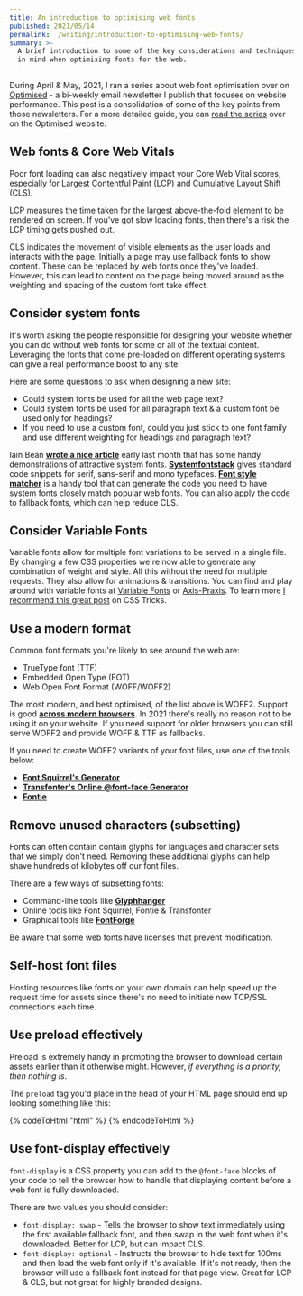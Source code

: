 ```yaml
---
title: An introduction to optimising web fonts
published: 2021/05/14
permalink:  /writing/introduction-to-optimising-web-fonts/
summary: >-
  A brief introduction to some of the key considerations and techniques to keep
  in mind when optimising fonts for the web.
---
```


During April & May, 2021, I ran a series about web font optimisation over on [Optimised](https://optimised.email/) - a bi-weekly email newsletter I publish that focuses on website performance. This post is a consolidation of some of the key points from those newsletters. For a more detailed guide, you can [read the series](https://optimised.email/issues/issue-13-optimising-web-fonts-part-1) over on the Optimised website.

## Web fonts & Core Web Vitals

Poor font loading can also negatively impact your Core Web Vital scores, especially for Largest Contentful Paint (LCP) and Cumulative Layout Shift (CLS).

LCP measures the time taken for the largest above-the-fold element to be rendered on screen. If you've got slow loading fonts, then there's a risk the LCP timing gets pushed out.

CLS indicates the movement of visible elements as the user loads and interacts with the page. Initially a page may use fallback fonts to show content. These can be replaced by web fonts once they've loaded. However, this can lead to content on the page being moved around as the weighting and spacing of the custom font take effect.

## Consider system fonts

It's worth asking the people responsible for designing your website whether you can do without web fonts for some or all of the textual content. Leveraging the fonts that come pre-loaded on different operating systems can give a real performance boost to any site.

Here are some questions to ask when designing a new site:

- Could system fonts be used for all the web page text?
- Could system fonts be used for all paragraph text & a custom font be used only for headings?
- If you need to use a custom font, could you just stick to one font family and use different weighting for headings and paragraph text?

Iain Bean [**wrote a nice article**](https://iainbean.com/posts/2021/system-fonts-dont-have-to-be-ugly/) early last month that has some handy demonstrations of attractive system fonts. [**Systemfontstack**](https://systemfontstack.com/) gives standard code snippets for serif, sans-serif and mono typefaces. [**Font style matcher**](https://meowni.ca/font-style-matcher/) is a handy tool that can generate the code you need to have system fonts closely match popular web fonts. You can also apply the code to fallback fonts, which can help reduce CLS.

## Consider Variable Fonts

Variable fonts allow for multiple font variations to be served in a single file. By changing a few CSS properties we're now able to generate any combination of weight and style. All this without the need for multiple requests. They also allow for animations & transitions. You can find and play around with variable fonts at [Variable Fonts](https://v-fonts.com/) or [Axis-Praxis](https://www.axis-praxis.org/). To learn more [I recommend this great post](https://css-tricks.com/one-file-many-options-using-variable-fonts-web/) on CSS Tricks.

## Use a modern format

Common font formats you're likely to see around the web are:

- TrueType font (TTF)
- Embedded Open Type (EOT)
- Web Open Font Format (WOFF/WOFF2)

The most modern, and best optimised, of the list above is WOFF2. Support is good **[across modern browsers](https://caniuse.com/woff2).** In 2021 there's really no reason not to be using it on your website. If you need support for older browsers you can still serve WOFF2 and provide WOFF & TTF as fallbacks.

If you need to create WOFF2 variants of your font files, use one of the tools below:

- [**Font Squirrel's Generator**](https://www.fontsquirrel.com/tools/webfont-generator)​
- [**Transfonter's Online @font-face Generator**](https://transfonter.org/)​
- [**Fontie**](https://fontie.pixelsvsbytes.com/webfont-generator)​

## Remove unused characters (subsetting)

Fonts can often contain contain glyphs for languages and character sets that we simply don't need. Removing these additional glyphs can help shave hundreds of kilobytes off our font files.

There are a few ways of subsetting fonts:

- Command-line tools like [**Glyphhanger**](https://github.com/filamentgroup/glyphhanger)​
- Online tools like Font Squirrel, Fontie & Transfonter
- Graphical tools like [**FontForge**](https://fontforge.org/en-US/)​

Be aware that some web fonts have licenses that prevent modification.

## Self-host font files

Hosting resources like fonts on your own domain can help speed up the request time for assets since there's no need to initiate new TCP/SSL connections each time.

## Use preload effectively

Preload is extremely handy in prompting the browser to download certain assets earlier than it otherwise might. However, _if everything is a priority, then nothing is_.

The `preload` tag you'd place in the head of your HTML page should end up looking something like this:

<!-- markdownlint-disable -->
{% codeToHtml "html" %}
    <link rel="preload" href="webfont.woff2" as="font" type="font/woff2" crossorigin>
{% endcodeToHtml %}
<!-- markdownlint-enable -->

## Use font-display effectively

`font-display` is a CSS property you can add to the `@font-face` blocks of your code to tell the browser how to handle that displaying content before a web font is fully downloaded.

There are two values you should consider:

- `font-display: swap` - Tells the browser to show text immediately using the first available fallback font, and then swap in the web font when it's downloaded. Better for LCP, but can impact CLS.
- `font-display: optional` - Instructs the browser to hide text for 100ms and then load the web font only if it's available. If it's not ready, then the browser will use a fallback font instead for that page view. Great for LCP & CLS, but not great for highly branded designs.
